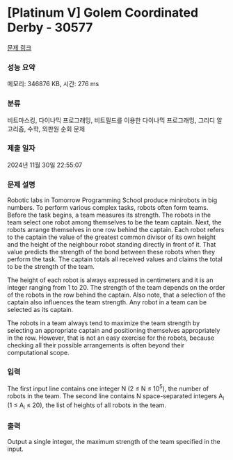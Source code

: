 # [Platinum V] Golem Coordinated Derby - 30577 

[문제 링크](https://www.acmicpc.net/problem/30577) 

### 성능 요약

메모리: 346876 KB, 시간: 276 ms

### 분류

비트마스킹, 다이나믹 프로그래밍, 비트필드를 이용한 다이나믹 프로그래밍, 그리디 알고리즘, 수학, 외판원 순회 문제

### 제출 일자

2024년 11월 30일 22:55:07

### 문제 설명

<p>Robotic labs in Tomorrow Programming School produce minirobots in big numbers. To perform various complex tasks, robots often form teams. Before the task begins, a team measures its strength. The robots in the team select one robot among themselves to be the team captain. Next, the robots arrange themselves in one row behind the captain. Each robot refers to the captain the value of the greatest common divisor of its own height and the height of the neighbour robot standing directly in front of it. That value predicts the strength of the bond between these robots when they perform the task. The captain totals all received values and claims the total to be the strength of the team.</p>

<p>The height of each robot is always expressed in centimeters and it is an integer ranging from 1 to 20. The strength of the team depends on the order of the robots in the row behind the captain. Also note, that a selection of the captain also influences the team strength. Any robot in a team can be selected as its captain.</p>

<p>The robots in a team always tend to maximize the team strength by selecting an appropriate captain and positioning themselves appropriately in the row. However, that is not an easy exercise for the robots, because checking all their possible arrangements is often beyond their computational scope.</p>

### 입력 

 <p>The first input line contains one integer N (2 ≤ N ≤ 10<sup>5</sup>), the number of robots in the team. The second line contains N space-separated integers A<sub>i</sub> (1 ≤ A<sub>i</sub> ≤ 20), the list of heights of all robots in the team.</p>

### 출력 

 <p>Output a single integer, the maximum strength of the team specified in the input.</p>

